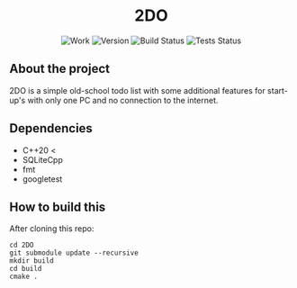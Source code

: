 <div align="center">

# 2DO


![Work](https://img.shields.io/badge/work-in_progress-yellow.svg)
![Version](https://img.shields.io/badge/version-0.0.1-blue.svg)
![Build Status](https://img.shields.io/badge/build-passing-green.svg)
![Tests Status](https://img.shields.io/badge/tests-passing-green.svg)

</div>

## About the project

2DO is a simple old-school todo list with some additional features for start-up's with only one PC and no connection to the internet.

## Dependencies
- C++20 <
- SQLiteCpp
- fmt
- googletest
  
## How to build this

After cloning this repo:

```
cd 2DO
git submodule update --recursive
mkdir build
cd build
cmake .
```
